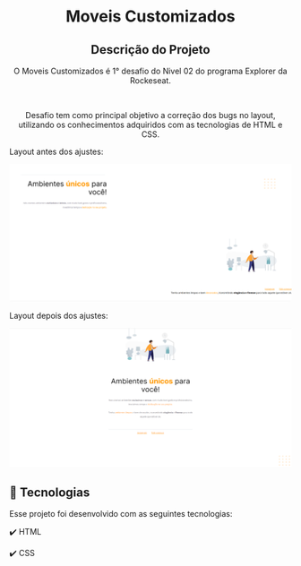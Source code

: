 <h1 align="center">
  Moveis Customizados
</h1>

<h2 align="center" >Descrição do Projeto</h2>
<p align="center">
  O Moveis Customizados é 1° desafio do Nivel 02 do programa Explorer da Rockeseat.
</p>
</br>

<div align="center">
   <p>Desafio tem como principal objetivo a correção dos bugs no layout, utilizando os conhecimentos adquiridos com as tecnologias de HTML e CSS.</p>
</div>
  <p>Layout antes dos ajustes:</p>
       
  <img alt="logo" title="#logo" src="images/img-layout-bug.png"/>
  
  <p>Layout depois dos ajustes:</p>
       
  <img alt="logo" title="#logo" src="images/img-layout-corrigido.png"/>


## :rocket: Tecnologias

Esse projeto foi desenvolvido com as seguintes tecnologias:

✔️ HTML

✔️ CSS
